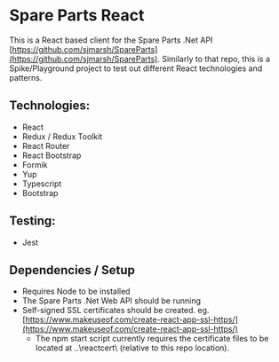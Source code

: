 # Spare Parts React
This is a React based client for the Spare Parts .Net API [https://github.com/sjmarsh/SpareParts](https://github.com/sjmarsh/SpareParts).  Similarly to that repo, this is a Spike/Playground project to test out different React technologies and patterns.

## Technologies:
- React
- Redux / Redux Toolkit
- React Router
- React Bootstrap
- Formik
- Yup
- Typescript
- Bootstrap

## Testing:
- Jest

## Dependencies / Setup
- Requires Node to be installed
- The Spare Parts .Net Web API should be running 
- Self-signed SSL certificates should be created.  eg. [https://www.makeuseof.com/create-react-app-ssl-https/](https://www.makeuseof.com/create-react-app-ssl-https/)
    - The npm start script currently requires the certificate files to be located at ..\reactcert\  (relative to this repo location).
